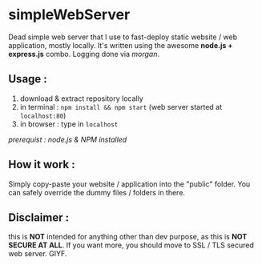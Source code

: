# simpleWebServer
Dead simple web server that I use to fast-deploy static website / web application, mostly locally.
It's written using the awesome **node.js + express.js** combo. Logging done via *morgan*.

## Usage :
1. download & extract repository locally
2. in terminal : `npm install && npm start` (web server started at `localhost:80`)
3. in browser : type in `localhost`

*prerequist : node.js & NPM installed*

## How it work :
Simply copy-paste your website / application into the "public" folder. You can safely override the dummy files / folders in there.

## Disclaimer :
this is **NOT** intended for anything other than dev purpose, as this is **NOT SECURE AT ALL**.
If you want more, you should move to SSL / TLS secured web server.
GIYF.
